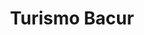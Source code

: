 ---
title: "Turismo Bacur"
url: /san-juan/turismo-bacur-avenida-libertador-general-san-martin/
shop: agencia de viajes
---